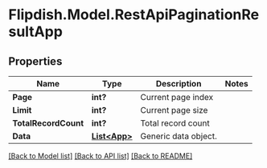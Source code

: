 # Flipdish.Model.RestApiPaginationResultApp
## Properties

Name | Type | Description | Notes
------------ | ------------- | ------------- | -------------
**Page** | **int?** | Current page index | 
**Limit** | **int?** | Current page size | 
**TotalRecordCount** | **int?** | Total record count | 
**Data** | [**List&lt;App&gt;**](App.md) | Generic data object. | 

[[Back to Model list]](../README.md#documentation-for-models) [[Back to API list]](../README.md#documentation-for-api-endpoints) [[Back to README]](../README.md)

